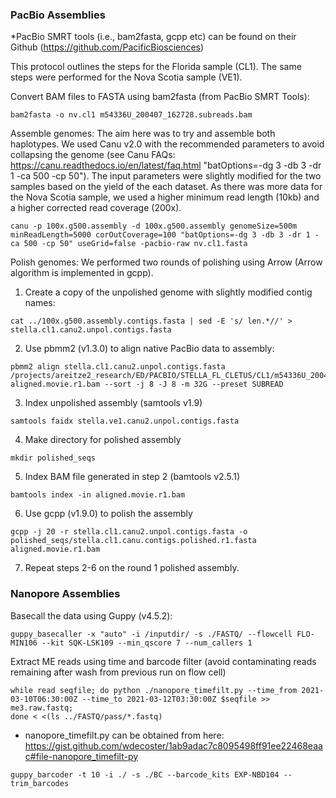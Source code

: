 ### PacBio Assemblies

*PacBio SMRT tools (i.e., bam2fasta, gcpp etc) can be found on their Github (https://github.com/PacificBiosciences)

This protocol outlines the steps for the Florida sample (CL1). The same steps were performed for the Nova Scotia sample (VE1).

Convert BAM files to FASTA using bam2fasta (from PacBio SMRT Tools):

``` 
bam2fasta -o nv.cl1 m54336U_200407_162728.subreads.bam 
```

Assemble genomes: The aim here was to try and assemble both haplotypes. We used Canu v2.0 with the recommended parameters to avoid collapsing the genome (see Canu FAQs: https://canu.readthedocs.io/en/latest/faq.html "batOptions=-dg 3 -db 3 -dr 1 -ca 500 -cp 50"). The input parameters were slightly modified for the two samples based on the yield of the each dataset. As there was more data for the Nova Scotia sample, we used a higher minimum read length (10kb) and a higher corrected read coverage (200x).

```
canu -p 100x.g500.assembly -d 100x.g500.assembly genomeSize=500m minReadLength=5000 corOutCoverage=100 "batOptions=-dg 3 -db 3 -dr 1 -ca 500 -cp 50" useGrid=false -pacbio-raw nv.cl1.fasta
```

Polish genomes: We performed two rounds of polishing using Arrow (Arrow algorithm is implemented in gcpp).
1) Create a copy of the unpolished genome with slightly modified contig names:

```
cat ../100x.g500.assembly.contigs.fasta | sed -E 's/ len.*//' > stella.cl1.canu2.unpol.contigs.fasta
```

2) Use pbmm2 (v1.3.0) to align native PacBio data to assembly:

```
pbmm2 align stella.cl1.canu2.unpol.contigs.fasta /projects/areitze2_research/ED/PACBIO/STELLA_FL_CLETUS/CL1/m54336U_200407_162728.subreads.bam aligned.movie.r1.bam --sort -j 8 -J 8 -m 32G --preset SUBREAD
```

3) Index unpolished assembly (samtools v1.9)

```
samtools faidx stella.ve1.canu2.unpol.contigs.fasta
```

4) Make directory for polished assembly

```
mkdir polished_seqs
```

5) Index BAM file generated in step 2 (bamtools v2.5.1)

```
bamtools index -in aligned.movie.r1.bam
```

6) Use gcpp (v1.9.0) to polish the assembly

```
gcpp -j 20 -r stella.cl1.canu2.unpol.contigs.fasta -o polished_seqs/stella.cl1.canu.contigs.polished.r1.fasta aligned.movie.r1.bam
```

7) Repeat steps 2-6 on the round 1 polished assembly.

### Nanopore Assemblies

Basecall the data using Guppy (v4.5.2):

```
guppy_basecaller -x "auto" -i /inputdir/ -s ./FASTQ/ --flowcell FLO-MIN106 --kit SQK-LSK109 --min_qscore 7 --num_callers 1
```

Extract ME reads using time and barcode filter (avoid contaminating reads remaining after wash from previous run on flow cell)
```
while read seqfile; do python ./nanopore_timefilt.py --time_from 2021-03-10T06:30:00Z --time_to 2021-03-12T03:30:00Z $seqfile >> me3.raw.fastq;
done < <(ls ../FASTQ/pass/*.fastq)
```

* nanopore_timefilt.py can be obtained from here: https://gist.github.com/wdecoster/1ab9adac7c8095498ff91ee22468eaac#file-nanopore_timefilt-py

```
guppy_barcoder -t 10 -i ./ -s ./BC --barcode_kits EXP-NBD104 --trim_barcodes
```



